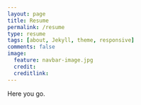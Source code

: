 ```yaml
---
layout: page
title: Resume
permalink: /resume
type: resume
tags: [about, Jekyll, theme, responsive]
comments: false
image:
  feature: navbar-image.jpg
  credit:
  creditlink:
---
```

Here you go.